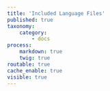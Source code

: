 ```yaml
---
title: 'Included Language Files'
published: true
taxonomy:
    category:
        - docs
process:
    markdown: true
    twig: true
routable: true
cache_enable: true
visible: true
---
```

